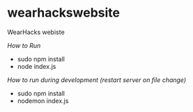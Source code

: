 wearhackswebsite
================

WearHacks webiste

*How to Run*

* sudo npm install
* node index.js

*How to run during development (restart server on file change)*

* sudo npm install
* nodemon index.js
